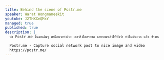 ```yaml
---
title: Behind the scene of Postr.me
speaker: Warat Wongmaneekit
youtube: J2THXXeQMxY
managed: true
published: true
description: |
  ทำ Postr.me ขึ้นมาเล่นๆ เหมือนจะทำง่าย เอาจริงโคตรยาก เลยจะมาเล่าให้ฟังว่า ทำไมมันยาก แล้ว ข้างหลังทำงานยังไง

  Postr.me - Capture social network post to nice image and video
  https://postr.me/
---
```

